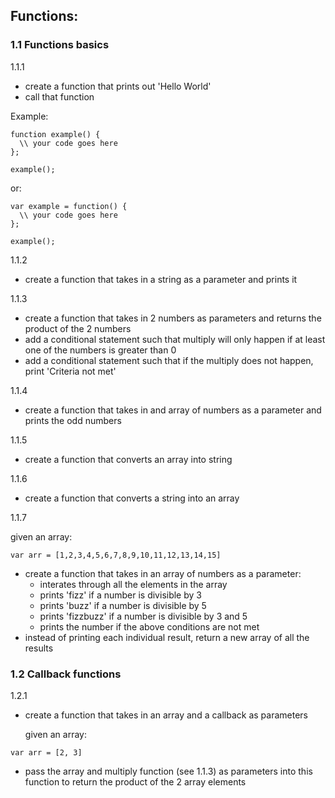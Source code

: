 ## Functions:

### 1.1 Functions basics
1.1.1
  - create a function that prints out 'Hello World'
  - call that function
  
Example:
```
function example() {
  \\ your code goes here
};

example();
```
or:

```
var example = function() {
  \\ your code goes here
};

example();
```

1.1.2
  - create a function that takes in a string as a parameter and prints it

1.1.3
  - create a function that takes in 2 numbers as parameters and returns the product of the 2 numbers
  - add a conditional statement such that multiply will only happen if at least one of the numbers is greater than 0
  - add a conditional statement such that if the multiply does not happen, print 'Criteria not met'
  
1.1.4
  - create a function that takes in and array of numbers as a parameter and prints the odd numbers
  
1.1.5
  - create a function that converts an array into string

1.1.6
  - create a function that converts a string into an array
  
1.1.7

  given an array:
  
  ```
 var arr = [1,2,3,4,5,6,7,8,9,10,11,12,13,14,15]
  ```
  - create a function that takes in an array of numbers as a parameter:
      - interates through all the elements in the array
      - prints 'fizz' if a number is divisible by 3
      - prints 'buzz' if a number is divisible by 5
      - prints 'fizzbuzz' if a number is divisible by 3 and 5
      - prints the number if the above conditions are not met
  - instead of printing each individual result, return a new array of all the results

### 1.2 Callback functions

1.2.1
  
  - create a function that takes in an array and a callback as parameters
  
    given an array:
  
  ```
  var arr = [2, 3]
  ```
  
  - pass the array and multiply function (see 1.1.3) as parameters into this function to return the product of the 2 array         elements

